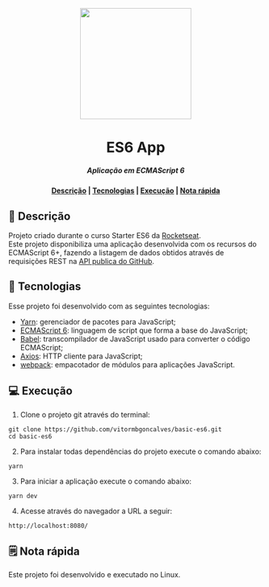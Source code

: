 <p align="center">
  <img width="220" height="220" src="https://i.ibb.co/99N6nR7/es6-logo.png">
</p>

<h1 align="center">       
   ES6 App
</h1>

<h5 align="center">
  Aplicação em ECMAScript 6<br>
</h5>

  <h4 align="center">
    <a href="#-descrição">Descrição</a> |  
    <a href="#-tecnologias">Tecnologias</a> |
    <a href="#-execução">Execução</a> |
    <a href="#-nota-rápida">Nota rápida</a> 
  </h4>

## 💾 Descrição

Projeto criado durante o curso Starter ES6 da [Rocketseat](https://rocketseat.com.br/).  
Este projeto disponibiliza uma aplicação desenvolvida com os recursos do ECMAScript 6+, fazendo a listagem de dados obtidos através de requisições REST na  [API publica do GitHub](https://docs.github.com/pt/rest).

## 🚀 Tecnologias

Esse projeto foi desenvolvido com as seguintes tecnologias:

- [Yarn](https://yarnpkg.com/): gerenciador de pacotes para JavaScript;
- [ECMAScript 6](https://262.ecma-international.org/6.0/): linguagem de script que forma a base do JavaScript;
- [Babel](https://babeljs.io/): transcompilador de JavaScript usado para converter o código ECMAScript;
- [Axios](https://axios-http.com/): HTTP cliente para JavaScript;
- [webpack](https://webpack.js.org/): empacotador de módulos para aplicações JavaScript.

## 💻 Execução

1. Clone o projeto git através do terminal:

```shell
git clone https://github.com/vitormbgoncalves/basic-es6.git
cd basic-es6
```

2. Para instalar todas dependências do projeto execute o comando abaixo:

```shell
yarn
```

3. Para iniciar a aplicação execute o comando abaixo:

```shell
yarn dev
```

4. Acesse através do navegador a URL a seguir:

`http://localhost:8080/`

## 🗒 Nota rápida

Este projeto foi desenvolvido e executado no Linux.
